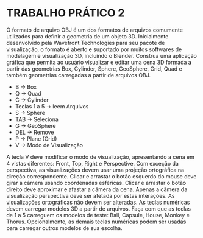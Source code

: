 # TRABALHO PRÁTICO 2
O formato de arquivo OBJ é um dos formatos de arquivos comumente utilizados para definir a
geometria de um objeto 3D. Inicialmente desenvolvido pela Wavefront Technologies para seu
pacote de visualização, o formato é aberto e suportado por muitos softwares de modelagem e
visualização 3D, incluindo o Blender.
Construa uma aplicação gráfica que permita ao usuário visualizar e editar uma cena 3D formada
a partir das geometrias Box, Cylinder, Sphere, GeoSphere, Grid, Quad e também geometrias
carregadas a partir de arquivos OBJ.

- B -> Box 
- Q -> Quad
- C -> Cylinder 
- Teclas 1 a 5 -> leem Arquivos
- S -> Sphere
- TAB -> Seleciona
- G -> GeoSphere 
- DEL -> Remove
- P -> Plane (Grid) 
- V -> Modo de Visualização

A tecla V deve modificar o modo de visualização, apresentando a cena em 4 vistas diferentes:
Front, Top, Right e Perspective. Com exceção da perspectiva, as visualizações devem usar uma
projeção ortográfica na direção correspondente.
Clicar e arrastar o botão esquerdo do mouse deve girar a câmera usando coordenadas esféricas.
Clicar e arrastar o botão direito deve aproximar e afastar a câmera da cena. Apenas a câmera da
visualização perspectiva deve ser afetada por estas interações. As visualizações ortográficas não
devem ser alteradas.
As teclas numéricas devem carregar modelos 3D a partir de arquivos. Faça com que as teclas de
1 a 5 carreguem os modelos de teste: Ball, Capsule, House, Monkey e Thorus. Opcionalmente, as
demais teclas numéricas podem ser usadas para carregar outros modelos de sua escolha.
